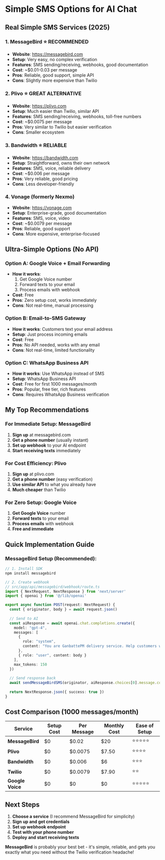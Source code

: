 # Simple SMS Options for AI Chat

## **Real Simple SMS Services (2025)**

### **1. MessageBird** ⭐ **RECOMMENDED**
- **Website**: https://messagebird.com
- **Setup**: Very easy, no complex verification
- **Features**: SMS sending/receiving, webhooks, good documentation
- **Cost**: ~$0.01-0.03 per message
- **Pros**: Reliable, good support, simple API
- **Cons**: Slightly more expensive than Twilio

### **2. Plivo** ⭐ **GREAT ALTERNATIVE**
- **Website**: https://plivo.com
- **Setup**: Much easier than Twilio, similar API
- **Features**: SMS sending/receiving, webhooks, toll-free numbers
- **Cost**: ~$0.0075 per message
- **Pros**: Very similar to Twilio but easier verification
- **Cons**: Smaller ecosystem

### **3. Bandwidth** ⭐ **RELIABLE**
- **Website**: https://bandwidth.com
- **Setup**: Straightforward, owns their own network
- **Features**: SMS, voice, reliable delivery
- **Cost**: ~$0.006 per message
- **Pros**: Very reliable, good pricing
- **Cons**: Less developer-friendly

### **4. Vonage (formerly Nexmo)**
- **Website**: https://vonage.com
- **Setup**: Enterprise-grade, good documentation
- **Features**: SMS, voice, video
- **Cost**: ~$0.0079 per message
- **Pros**: Reliable, good support
- **Cons**: More expensive, enterprise-focused

## **Ultra-Simple Options (No API)**

### **Option A: Google Voice + Email Forwarding**
- **How it works**: 
  1. Get Google Voice number
  2. Forward texts to your email
  3. Process emails with webhook
- **Cost**: Free
- **Pros**: Zero setup cost, works immediately
- **Cons**: Not real-time, manual processing

### **Option B: Email-to-SMS Gateway**
- **How it works**: Customers text your email address
- **Setup**: Just process incoming emails
- **Cost**: Free
- **Pros**: No API needed, works with any email
- **Cons**: Not real-time, limited functionality

### **Option C: WhatsApp Business API**
- **How it works**: Use WhatsApp instead of SMS
- **Setup**: WhatsApp Business API
- **Cost**: Free for first 1000 messages/month
- **Pros**: Popular, free tier, rich features
- **Cons**: Requires WhatsApp Business verification

## **My Top Recommendations**

### **For Immediate Setup: MessageBird**
1. **Sign up** at messagebird.com
2. **Get a phone number** (usually instant)
3. **Set up webhook** to your AI endpoint
4. **Start receiving texts** immediately

### **For Cost Efficiency: Plivo**
1. **Sign up** at plivo.com
2. **Get a phone number** (easy verification)
3. **Use similar API** to what you already have
4. **Much cheaper** than Twilio

### **For Zero Setup: Google Voice**
1. **Get Google Voice** number
2. **Forward texts** to your email
3. **Process emails** with webhook
4. **Free and immediate**

## **Quick Implementation Guide**

### **MessageBird Setup (Recommended):**

```typescript
// 1. Install SDK
npm install messagebird

// 2. Create webhook
// src/app/api/messagebird/webhook/route.ts
import { NextRequest, NextResponse } from 'next/server'
import { openai } from '@/lib/openai'

export async function POST(request: NextRequest) {
  const { originator, body } = await request.json()
  
  // Send to AI
  const aiResponse = await openai.chat.completions.create({
    model: "gpt-4",
    messages: [
      {
        role: "system",
        content: "You are GanbattePM delivery service. Help customers with delivery requests. Keep responses under 160 characters."
      },
      { role: "user", content: body }
    ],
    max_tokens: 150
  })
  
  // Send response back
  await sendMessageBirdSMS(originator, aiResponse.choices[0].message.content)
  
  return NextResponse.json({ success: true })
}
```

## **Cost Comparison (1000 messages/month)**

| Service | Setup Cost | Per Message | Monthly Cost | Ease of Setup |
|---------|------------|-------------|--------------|---------------|
| **MessageBird** | $0 | $0.02 | $20 | ⭐⭐⭐⭐⭐ |
| **Plivo** | $0 | $0.0075 | $7.50 | ⭐⭐⭐⭐ |
| **Bandwidth** | $0 | $0.006 | $6 | ⭐⭐⭐ |
| **Twilio** | $0 | $0.0079 | $7.90 | ⭐⭐ |
| **Google Voice** | $0 | $0 | $0 | ⭐⭐⭐⭐⭐ |

## **Next Steps**

1. **Choose a service** (I recommend MessageBird for simplicity)
2. **Sign up and get credentials**
3. **Set up webhook endpoint**
4. **Test with your phone number**
5. **Deploy and start receiving texts**

**MessageBird** is probably your best bet - it's simple, reliable, and gets you exactly what you need without the Twilio verification headache! 